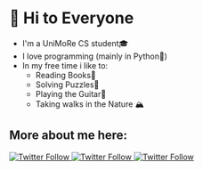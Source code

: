 # 👋 Hi to Everyone

- I'm a UniMoRe CS student🎓
- I love programming (mainly in Python🐍)
- In my free time i like to:
  - Reading Books📖 
  - Solving Puzzles🧩
  - Playing the Guitar🎸
  - Taking walks in the Nature 🏔️

## More about me here:
<p>
  </a>
    <a href="https://twitter.com/FilippoCiarlo"><img alt="Twitter Follow" src="https://img.shields.io/twitter/follow/FilippoCiarlo?label=Follow&logo=Twitter&style=social">
  </a> 
  <a>
    <a href="https://www.instagram.com/filippo.ciarlo/">
    <img alt="Twitter Follow" src="https://img.shields.io/twitter/follow/FilippoCiarlo?label=Follow&logo=Instagram&style=social">
  </a> 
  <a>
    <a href="https://www.linkedin.com/in/filippociarlo/">
    <img alt="Twitter Follow" src="https://img.shields.io/twitter/follow/FilippoCiarlo?label=Connect&logo=Linkedin&style=social">
  </a>
</p>
